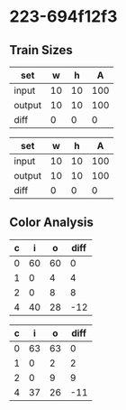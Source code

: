# 223-694f12f3
## Train Sizes

|set|w|h|A|
|---|---|---|---|
|input|10|10|100|
|output|10|10|100|
|diff|0|0|0|


|set|w|h|A|
|---|---|---|---|
|input|10|10|100|
|output|10|10|100|
|diff|0|0|0|


## Color Analysis

|c|i|o|diff|
|---|---|---|---|
|0|60|60|0|
|1|0|4|4|
|2|0|8|8|
|4|40|28|-12|


|c|i|o|diff|
|---|---|---|---|
|0|63|63|0|
|1|0|2|2|
|2|0|9|9|
|4|37|26|-11|

